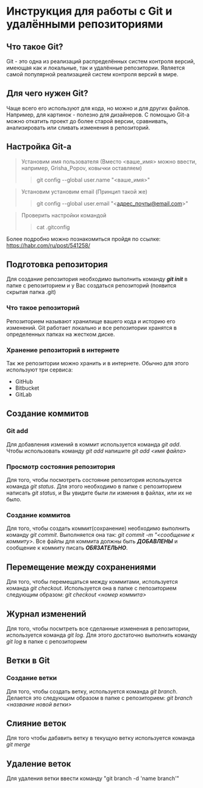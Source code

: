 # Инструкция для работы с Git и удалёнными репозиториями

## Что такое Git?
Git - это одна из реализаций распределённых систем контроля версий, имеющая как и локальные, так и удалённые репозитории. Является самой популярной реализацией систем контроля версий в мире.

## Для чего нужен Git?
Чаще всего его используют для кода, но можно и для других файлов. Например, для картинок - полезно для дизайнеров. С помощью Git-a можно откатить проект до более старой версии, сравнивать, анализировать или сливать изменения в репозиторий.

Настройка Git-а
--
> Установим имя пользователя (Вместо <ваше_имя> можно ввести, например, Grisha_Popov, ковычки оставляем)
>> git config --global user.name "<ваше_имя>"

> Установим установим email (Принцип такой же)
>>git config --global user.email "<адрес_почты@email.com>" 

> Проверить настройки командой 
>> cat .gitconfig

Более подробно можно познакомиться пройдя по ссылке: https://habr.com/ru/post/541258/

## Подготовка репозитория
Для создание репозитория необходимо выполнить команду **_git init_**  в папке с репозиторием и у Вас создаться репозиторий (появится скрытая папка .git)

### Что такое репозиторий
Репозиторием называют хранилище вашего кода и историю его изменений. Git работает локально и все репозитории хранятся в определенных папках на жестком диске.

### Хранение репозиторий в интернете
Так же репозитории можно хранить и в интернете. Обычно для этого используют три сервиса:

* GitHub
* Bitbucket
* GitLab 

## Создание коммитов

### Git add
Для добавления измений в коммит используется команда *git add*. Чтобы использовать команду *git add* напишите *git add <имя файла>*

### Просмотр состояния репозитория
Для того, чтобы посмотреть состояние репозитория используется команда *git status*. Для этого необходимо в папке с репозиторием написать *git status*, и Вы увидите были ли измения в файлах, или их не было.

### Создание коммитов
Для того, чтобы создать коммит(сохранение) необходимо выполнить команду *git commit*. Выполняется она так: *git commit -m "<сообщение к коммиту>*. Все файлы для коммита должны быть ***ДОБАВЛЕНЫ*** и сообщение к коммиту писать ***ОБЯЗАТЕЛЬНО***.

## Перемещение между сохранениями
Для того, чтобы перемещаться между коммитами, используется команда *git checkout*. Используется она в папке с пепозиторием следующим образом: *git checkout <номер коммита>*

## Журнал изменений
Для того, чтобы посмтреть все сделанные изменения в репозитории, используется команда *git log*. Для этого достаточно выполнить команду *git log* в папке с репозиторием

## Ветки в Git

### Создание ветки

Для того, чтобы создать ветку, используется команда *git branch*. Делается это следующим образом в папке с репозиторием: *git branch <название новой ветки>*

## Слияние веток

Для того чтобы дабавить ветку в текущую ветку используется команда *git merge <name branch>*

## Удаление веток
Для удаления ветки ввести команду "git branch -d 'name branch'"
